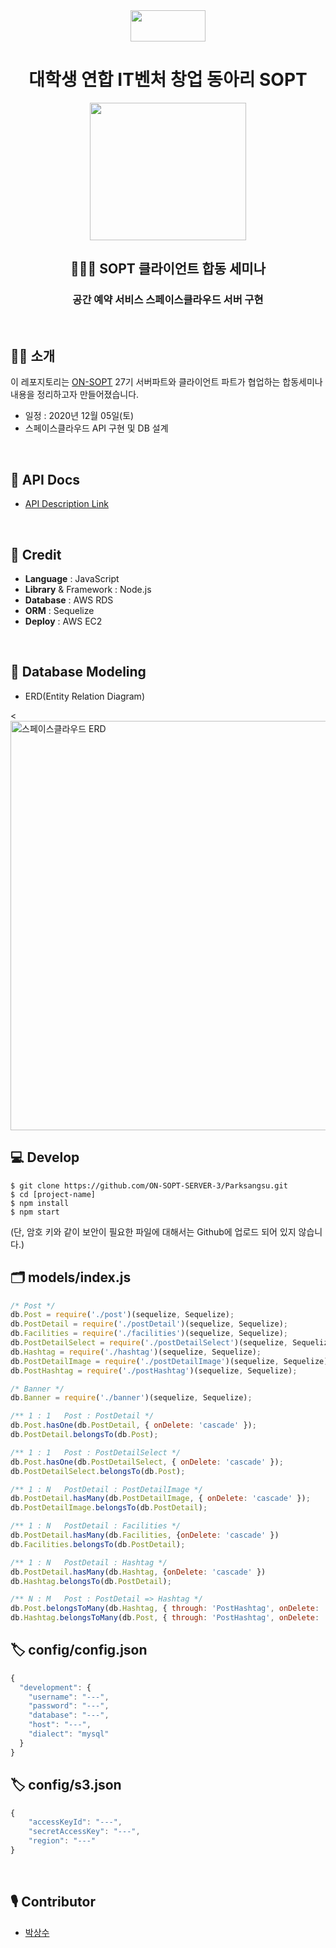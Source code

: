 <div align="center">

  <img height="50" width="120" src="https://user-images.githubusercontent.com/59385491/99065767-39ab4500-25eb-11eb-9490-9d2a4202dd96.png">

  # 대학생 연합 IT벤처 창업 동아리 SOPT

  <img height="220" width="250" src="https://user-images.githubusercontent.com/59385491/101639763-05546880-3a73-11eb-9091-ce057dc957bc.png">

  <h2> 🧑🏻‍💻 SOPT 클라이언트 합동 세미나</h2>
  <h3>공간 예약 서비스 스페이스클라우드 서버 구현</h3>

</div>


<br>

## 💁🏻 소개

이 레포지토리는 [ON-SOPT](http://sopt.org/wp/?page_id=2519) 27기 서버파트와 클라이언트 파트가 협업하는 합동세미나 내용을 정리하고자 만들어졌습니다. 

-   일정 : 2020년 12월 05일(토)
-   스페이스클라우드 API 구현 및 DB 설계

<br>

## 📕 API Docs

- [API Description Link](https://github.com/ON-SOPT-SERVER-3/Parksangsu/wiki)

<br>

## 🔧 Credit
- **Language** : JavaScript
- **Library** & Framework : Node.js
- **Database** : AWS RDS
- **ORM** : Sequelize
- **Deploy** : AWS EC2

<br>

## 💼 Database Modeling 

- ERD(Entity Relation Diagram)

<<img width="655" alt="스페이스클라우드 ERD" src="https://user-images.githubusercontent.com/59385491/101878354-c0474800-3bd2-11eb-9673-799c0a60e7f3.png">

## 💻 Develop

```
$ git clone https://github.com/ON-SOPT-SERVER-3/Parksangsu.git
$ cd [project-name]
$ npm install
$ npm start
```

(단, 암호 키와 같이 보안이 필요한 파일에 대해서는 Github에 업로드 되어 있지 않습니다.)

## 🗂 models/index.js

```javascript
/* Post */
db.Post = require('./post')(sequelize, Sequelize);
db.PostDetail = require('./postDetail')(sequelize, Sequelize);
db.Facilities = require('./facilities')(sequelize, Sequelize);
db.PostDetailSelect = require('./postDetailSelect')(sequelize, Sequelize);
db.Hashtag = require('./hashtag')(sequelize, Sequelize);
db.PostDetailImage = require('./postDetailImage')(sequelize, Sequelize);
db.PostHashtag = require('./postHashtag')(sequelize, Sequelize);

/* Banner */
db.Banner = require('./banner')(sequelize, Sequelize);

/** 1 : 1   Post : PostDetail */
db.Post.hasOne(db.PostDetail, { onDelete: 'cascade' });
db.PostDetail.belongsTo(db.Post);

/** 1 : 1   Post : PostDetailSelect */
db.Post.hasOne(db.PostDetailSelect, { onDelete: 'cascade' });
db.PostDetailSelect.belongsTo(db.Post);

/** 1 : N   PostDetail : PostDetailImage */
db.PostDetail.hasMany(db.PostDetailImage, { onDelete: 'cascade' });
db.PostDetailImage.belongsTo(db.PostDetail);

/** 1 : N   PostDetail : Facilities */
db.PostDetail.hasMany(db.Facilities, {onDelete: 'cascade' })
db.Facilities.belongsTo(db.PostDetail);

/** 1 : N   PostDetail : Hashtag */
db.PostDetail.hasMany(db.Hashtag, {onDelete: 'cascade' })
db.Hashtag.belongsTo(db.PostDetail);

/** N : M   Post : PostDetail => Hashtag */
db.Post.belongsToMany(db.Hashtag, { through: 'PostHashtag', onDelete: 'cascade' });
db.Hashtag.belongsToMany(db.Post, { through: 'PostHashtag', onDelete: 'cascade' });
```

## 🏷 config/config.json

```javascript
{
  "development": {
    "username": "---",
    "password": "---",
    "database": "---",
    "host": "---",
    "dialect": "mysql"
  }
}
```

## 🏷 config/s3.json

```javascript
{
    "accessKeyId": "---",
    "secretAccessKey": "---",
    "region": "---"
}
```

<br>

## 🎙 Contributor

- [박상수](https://github.com/epitoneproject)
